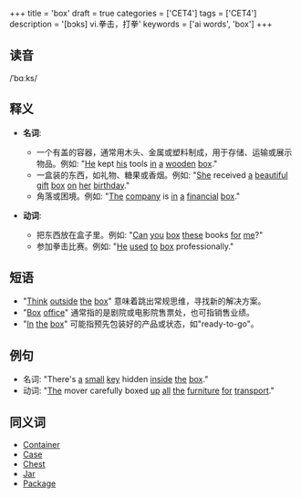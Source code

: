+++
title = 'box'
draft = true
categories = ['CET4']
tags = ['CET4']
description = '[bɔks] vi.拳击，打拳'
keywords = ['ai words', 'box']
+++

## 读音
/ˈbɑːks/

## 释义
- **名词**:
   - 一个有盖的容器，通常用木头、金属或塑料制成，用于存储、运输或展示物品。例如: "[He](/post/he/) kept [his](/post/his/) tools [in](/post/in/) [a](/post/a/) [wooden](/post/wooden/) [box](/post/box/)."
   - 一盒装的东西，如礼物、糖果或香烟。例如: "[She](/post/she/) received [a](/post/a/) [beautiful](/post/beautiful/) [gift](/post/gift/) [box](/post/box/) [on](/post/on/) [her](/post/her/) [birthday](/post/birthday/)."
   - 角落或困境。例如: "[The](/post/the/) [company](/post/company/) is [in](/post/in/) [a](/post/a/) [financial](/post/financial/) [box](/post/box/)."

- **动词**:
   - 把东西放在盒子里。例如: "[Can](/post/can/) [you](/post/you/) [box](/post/box/) [these](/post/these/) books [for](/post/for/) [me](/post/me/)?"
   - 参加拳击比赛。例如: "[He](/post/he/) [used](/post/used/) [to](/post/to/) [box](/post/box/) professionally."

## 短语
- "[Think](/post/think/) [outside](/post/outside/) [the](/post/the/) [box](/post/box/)" 意味着跳出常规思维，寻找新的解决方案。
- "[Box](/post/box/) [office](/post/office/)" 通常指的是剧院或电影院售票处，也可指销售业绩。
- "[In](/post/in/) [the](/post/the/) [box](/post/box/)" 可能指预先包装好的产品或状态，如"ready-to-go"。

## 例句
- 名词: "There's [a](/post/a/) [small](/post/small/) [key](/post/key/) hidden [inside](/post/inside/) [the](/post/the/) [box](/post/box/)."
- 动词: "[The](/post/the/) mover carefully boxed [up](/post/up/) [all](/post/all/) [the](/post/the/) [furniture](/post/furniture/) [for](/post/for/) [transport](/post/transport/)."

## 同义词
- [Container](/post/container/)
- [Case](/post/case/)
- [Chest](/post/chest/)
- [Jar](/post/jar/)
- [Package](/post/package/)
